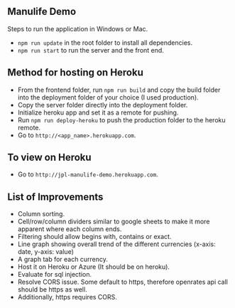 ## Manulife Demo

Steps to run the application in Windows or Mac.

- `npm run update` in the root folder to install all dependencies.
- `npm run start` to run the server and the front end.

## Method for hosting on Heroku
- From the frontend folder, run `npm run build` and copy the build folder into the deployment folder of your choice (I used production).
- Copy the server folder directly into the deployment folder.
- Initialize heroku app and set it as a remote for pushing.
- Run `npm run deploy-heroku` to push the production folder to the heroku remote.
- Go to `http://<app_name>.herokuapp.com`.

## To view on Heroku
- Go to `http://jpl-manulife-demo.herokuapp.com`.

## List of Improvements
- Column sorting.
- Cell/row/column dividers similar to google sheets to make it more apparent where each column ends.
- Filtering should allow begins with, contains or exact.
- Line graph showing overall trend of the different currencies (x-axis: date, y-axis: value)
- A graph tab for each currency.
- Host it on Heroku or Azure (It should be on heroku).
- Evaluate for sql injection.
- Resolve CORS issue. Some default to https, therefore openrates api call should be https as well.
- Additionally, https requires CORS.